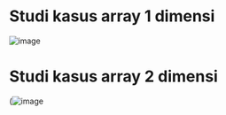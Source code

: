 # Studi kasus array 1 dimensi
![image](https://github.com/user-attachments/assets/4a3ba8a5-fcf3-4f13-a72b-22d7a5646653)
# Studi kasus array 2 dimensi
(![image](https://github.com/user-attachments/assets/8765b443-59b3-416b-9c24-fecfad23c7c0)
